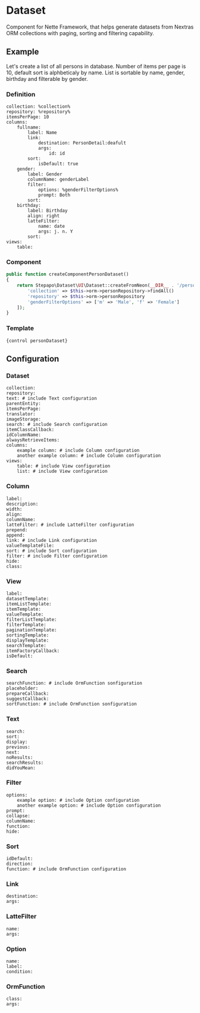 # Dataset

Component for Nette Framework, that helps generate datasets from Nextras ORM collections with paging, sorting and filtering capability.

## Example

Let's create a list of all persons in database. Number of items per page is 10, default sort is alphbeticaly by name. List is sortable by name, gender, birthday and filterable by gender.

### Definition

```neon
collection: %collection%
repository: %repository%
itemsPerPage: 10
columns:
	fullname:
		label: Name
		link:
			destination: PersonDetail:deafult
			args:
				id: id
		sort:
			isDefault: true
	gender:
		label: Gender
		columnName: genderLabel
		filter:
			options: %genderFilterOptions%
			prompt: Both
		sort:			
	birthday:
		label: Birthday
		align: right
		latteFilter:
			name: date
			args: j. n. Y
		sort:
views:
	table:
```

### Component

```php
public function createComponentPersonDataset()
{
	return Stepapo\Dataset\UI\Dataset::createFromNeon(__DIR__ . '/personDataset.neon', [
		'collection' => $this->orm->personRepository->findAll()
		'repository' => $this->orm->personRepository
		'genderFilterOptions' => ['m' => 'Male', 'f' => 'Female']
	]);
}
```

### Template

```latte
{control personDataset}
```

## Configuration

### Dataset

```neon
collection:
repository:
text: # include Text configuration
parentEntity:
itemsPerPage:
translator:
imageStorage:
search: # include Search configuration
itemClassCallback:
idColumnName:
alwaysRetrieveItems:
columns:
	example column: # include Column configuration
 	another example column: # include Column configuration
views:
	table: # include View configuration
	list: # include View configuration
```

### Column

```neon
label:
description:
width:
align:
columnName:
latteFilter: # include LatteFilter configuration
prepend:
append:
link: # include Link configuration
valueTemplateFile:
sort: # include Sort configuration
filter: # include Filter configuration
hide:
class:
```

### View

```neon
label:
datasetTemplate:
itemListTemplate:
itemTemplate:
valueTemplate:
filterListTemplate:
filterTemplate:
paginationTemplate:
sortingTemplate:
displayTemplate:
searchTemplate:
itemFactoryCallback:
isDefault:
```

### Search

```neon
searchFunction: # include OrmFunction sonfiguration
placeholder:
prepareCallback:
suggestCallback:
sortFunction: # include OrmFunction sonfiguration 
```

### Text

```neon
search:
sort:
display:
previous:
next:
noResults:
searchResults:
didYouMean:
```

### Filter

```neon
options:
	example option: # include Option configuration
	another example option: # include Option configuration
prompt:
collapse:
columnName:
function:
hide:
```

### Sort

```neon
idDefault:
direction:
function: # include OrmFunction configuration
```

### Link

```neon
destination:
args:
```

### LatteFilter

```neon
name:
args:
```

### Option

```neon
name:
label:
condition:
```

### OrmFunction

```neon
class:
args:
```

